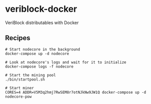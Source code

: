 # veriblock-docker

VeriBlock distributables with Docker

## Recipes

    # Start nodecore in the background
    docker-compose up -d nodecore

    # Look at nodecore's logs and wait for it to initialize
    docker-compose logs -f nodecore

    # Start the mining pool
    ./bin/startpool.sh

    # Start miner
    CORES=4 ADDR=V5M3q2hmj7RwSEM8r7otNJkNw9JW1Q docker-compose up -d nodecore-pow
